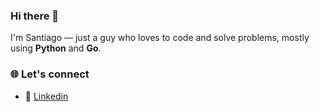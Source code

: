 ### Hi there 👋 

I'm Santiago — just a guy who loves to code and solve problems, mostly using **Python** and **Go**.

### 🌐 Let's connect

- 🔗 [Linkedin](https://www.linkedin.com/in/santiagogarzonm/)
